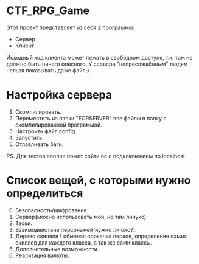 # CTF_RPG_Game

Этот проект представляет из себя 2 программы:
 - Сервер
 - Клиент
 
Исходный код клиента может лежать в свободном доступе, т.к. там не должно быть ничего опасного. У сервера "непросвящённым" людям нельзя показывать даже файлы.

# Настройка сервера

1. Скомпилировать.
2. Переместить из папки "FORSERVER" все файлы в папку с скомпилированной программой.
3. Настроить файл config.
4. Запустить.
5. Отлавливать баги.

PS. Для тестов вполне пожет сойти nc с подключением по localhost

# Список вещей, с которыми нужно определиться

0. Безопасность/шифрование.
1. Сервер(можно использовать мой, но там линукс).
2. Таски.
3. Взаимодействие персонажей(нужно ли оно?).
4. Дерево скиллов \ обычная прокачка перков, определение самих скиллов для каждого класса, а так же сами классы.
5. Дополнительные возможности.
6. Реализация валюты.
